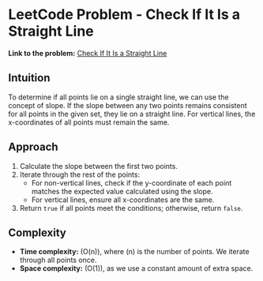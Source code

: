 # LeetCode Problem - Check If It Is a Straight Line

**Link to the problem:** [Check If It Is a Straight Line](https://leetcode.com/problems/check-if-it-is-a-straight-line/description/)

## Intuition
To determine if all points lie on a single straight line, we can use the concept of slope. If the slope between any two points remains consistent for all points in the given set, they lie on a straight line. For vertical lines, the x-coordinates of all points must remain the same.

## Approach
1. Calculate the slope between the first two points.
2. Iterate through the rest of the points:
   - For non-vertical lines, check if the y-coordinate of each point matches the expected value calculated using the slope.
   - For vertical lines, ensure all x-coordinates are the same.
3. Return `true` if all points meet the conditions; otherwise, return `false`.

## Complexity
- **Time complexity:** \(O(n)\), where \(n\) is the number of points. We iterate through all points once.
- **Space complexity:** \(O(1)\), as we use a constant amount of extra space.
